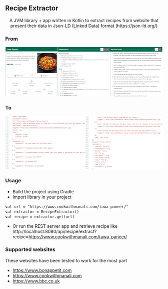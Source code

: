 ## Recipe Extractor 

<p align="center">
    A JVM library + app written in Kotlin to extract recipes from website that present their data in Json-LD (Linked Data) 
    format (https://json-ld.org/)
</p>

### From
![image](images/From.png)

### To
![image](images/To.png)

### Usage
- Build the project using Gradle
- Import library in your project
```
val url = "https://www.cookwithmanali.com/tawa-paneer/"
val extractor = RecipeExtractor()
val recipe = extractor.get(url)
```
- Or run the REST server app and retrieve recipe like
http://localhost:8080/api/recipe/extract?recipe=https://www.cookwithmanali.com/tawa-paneer/

### Supported websites 
These websites have been tested to work for the most part

- https://www.bonappetit.com
- https://www.cookwithmanali.com
- https://www.bbc.co.uk
